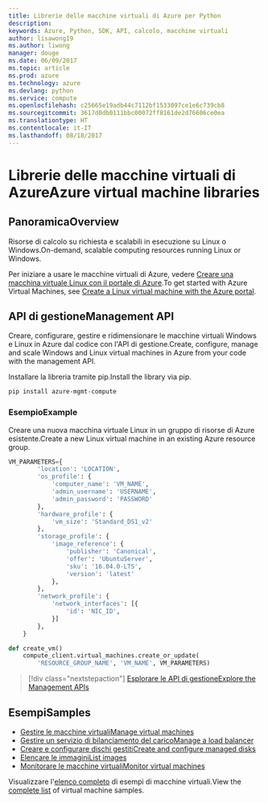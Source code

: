 ```yaml
---
title: Librerie delle macchine virtuali di Azure per Python
description: 
keywords: Azure, Python, SDK, API, calcolo, macchine virtuali
author: lisawong19
ms.author: liwong
manager: douge
ms.date: 06/09/2017
ms.topic: article
ms.prod: azure
ms.technology: azure
ms.devlang: python
ms.service: compute
ms.openlocfilehash: c25665e19adb44c7112bf1533097ce1e6c739cb8
ms.sourcegitcommit: 3617d0db0111bbc00072ff8161de2d76606ce0ea
ms.translationtype: HT
ms.contentlocale: it-IT
ms.lasthandoff: 08/18/2017
---
```

# <a name="azure-virtual-machine-libraries"></a><span data-ttu-id="b89ce-103">Librerie delle macchine virtuali di Azure</span><span class="sxs-lookup"><span data-stu-id="b89ce-103">Azure virtual machine libraries</span></span>

## <a name="overview"></a><span data-ttu-id="b89ce-104">Panoramica</span><span class="sxs-lookup"><span data-stu-id="b89ce-104">Overview</span></span>

<span data-ttu-id="b89ce-105">Risorse di calcolo su richiesta e scalabili in esecuzione su Linux o Windows.</span><span class="sxs-lookup"><span data-stu-id="b89ce-105">On-demand, scalable computing resources running Linux or Windows.</span></span>

<span data-ttu-id="b89ce-106">Per iniziare a usare le macchine virtuali di Azure, vedere [Creare una macchina virtuale Linux con il portale di Azure](/azure/virtual-machines/linux/quick-create-portal).</span><span class="sxs-lookup"><span data-stu-id="b89ce-106">To get started with Azure Virtual Machines, see [Create a Linux virtual machine with the Azure portal](/azure/virtual-machines/linux/quick-create-portal).</span></span>

## <a name="management-api"></a><span data-ttu-id="b89ce-107">API di gestione</span><span class="sxs-lookup"><span data-stu-id="b89ce-107">Management API</span></span>

<span data-ttu-id="b89ce-108">Creare, configurare, gestire e ridimensionare le macchine virtuali Windows e Linux in Azure dal codice con l'API di gestione.</span><span class="sxs-lookup"><span data-stu-id="b89ce-108">Create, configure, manage and scale Windows and Linux virtual machines in Azure from your code with the management API.</span></span>

<span data-ttu-id="b89ce-109">Installare la libreria tramite pip.</span><span class="sxs-lookup"><span data-stu-id="b89ce-109">Install the library via pip.</span></span>

```bash
pip install azure-mgmt-compute 
```   

### <a name="example"></a><span data-ttu-id="b89ce-110">Esempio</span><span class="sxs-lookup"><span data-stu-id="b89ce-110">Example</span></span>

<span data-ttu-id="b89ce-111">Creare una nuova macchina virtuale Linux in un gruppo di risorse di Azure esistente.</span><span class="sxs-lookup"><span data-stu-id="b89ce-111">Create a new Linux virtual machine in an existing Azure resource group.</span></span>

```python
VM_PARAMETERS={
        'location': 'LOCATION',
        'os_profile': {
            'computer_name': 'VM_NAME',
            'admin_username': 'USERNAME',
            'admin_password': 'PASSWORD'
        },
        'hardware_profile': {
            'vm_size': 'Standard_DS1_v2'
        },
        'storage_profile': {
            'image_reference': {
                'publisher': 'Canonical',
                'offer': 'UbuntuServer',
                'sku': '16.04.0-LTS',
                'version': 'latest'
            },
        },
        'network_profile': {
            'network_interfaces': [{
                'id': 'NIC_ID',
            }]
        },
    }

def create_vm()
    compute_client.virtual_machines.create_or_update(
        'RESOURCE_GROUP_NAME', 'VM_NAME', VM_PARAMETERS)
```

> [!div class="nextstepaction"]
> [<span data-ttu-id="b89ce-112">Esplorare le API di gestione</span><span class="sxs-lookup"><span data-stu-id="b89ce-112">Explore the Management APIs</span></span>](/python/api/overview/azure/virtualmachines/managementlibrary)

## <a name="samples"></a><span data-ttu-id="b89ce-113">Esempi</span><span class="sxs-lookup"><span data-stu-id="b89ce-113">Samples</span></span>

* <span data-ttu-id="b89ce-114">[Gestire le macchine virtuali][1]</span><span class="sxs-lookup"><span data-stu-id="b89ce-114">[Manage virtual machines][1]</span></span>
* <span data-ttu-id="b89ce-115">[Gestire un servizio di bilanciamento del carico][2]</span><span class="sxs-lookup"><span data-stu-id="b89ce-115">[Manage a load balancer][2]</span></span>
* <span data-ttu-id="b89ce-116">[Creare e configurare dischi gestiti][3]</span><span class="sxs-lookup"><span data-stu-id="b89ce-116">[Create and configure managed disks][3]</span></span>
* <span data-ttu-id="b89ce-117">[Elencare le immagini][4]</span><span class="sxs-lookup"><span data-stu-id="b89ce-117">[List images][4]</span></span> 
* <span data-ttu-id="b89ce-118">[Monitorare le macchine virtuali][5]</span><span class="sxs-lookup"><span data-stu-id="b89ce-118">[Monitor virtual machines][5]</span></span>

<span data-ttu-id="b89ce-119">Visualizzare l'[elenco completo](https://azure.microsoft.com/resources/samples/?platform=python&term=virtual-machines) di esempi di macchine virtuali.</span><span class="sxs-lookup"><span data-stu-id="b89ce-119">View the [complete list](https://azure.microsoft.com/resources/samples/?platform=python&term=virtual-machines) of virtual machine samples.</span></span>

[1]: https://azure.microsoft.com/resources/samples/virtual-machines-python-manage/
[2]: https://azure.microsoft.com/resources/samples/network-python-manage-loadbalancer
[3]: ../docs-ref-conceptual/python-sdk-azure-samples-managed-disks.md
[4]: ../docs-ref-conceptual/python-sdk-azure-samples-list-images.md
[5]: ../docs-ref-conceptual/python-sdk-azure-samples-monitor-vms.md